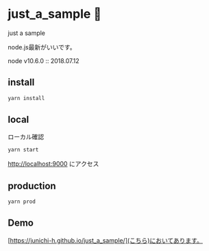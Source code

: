 # just_a_sample :rocket:

just a sample

node.js最新がいいです。

node v10.6.0 :: 2018.07.12


## install 

```bash
yarn install
```

## local

ローカル確認

```bash
yarn start
```

[http://localhost:9000](http://localhost:9000)  にアクセス



## production

```bash
yarn prod
```

## Demo

[https://junichi-h.github.io/just_a_sample/](こちら)においてあります。